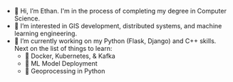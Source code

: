 - 👋 Hi, I’m Ethan. I'm in the process of completing my degree in Computer Science.
- 👀 I’m interested in GIS development, distributed systems, and machine learning engineering.
- 🌱 I’m currently working on my Python (Flask, Django) and C++ skills. Next on the list of things to learn:
  - 🐳 Docker, Kubernetes, & Kafka
  - 🤖 ML Model Deployment
  - 🐍 Geoprocessing in Python
<!---
dethancosta/dethancosta is a ✨ special ✨ repository because its `README.md` (this file) appears on your GitHub profile.
You can click the Preview link to take a look at your changes.
--->
